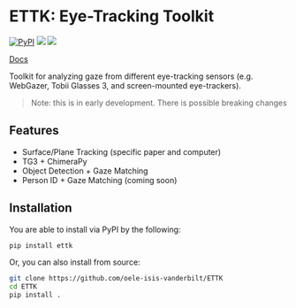 # ETTK: Eye-Tracking Toolkit

[![PyPI](https://img.shields.io/pypi/v/ettk)](https://pypi.org/project/ettk/) ![](https://img.shields.io/github/license/oele-isis-vanderbilt/ETTK) ![](https://img.shields.io/badge/style-black-black)

[Docs](https://oele-isis-vanderbilt.github.io/ETTK)

Toolkit for analyzing gaze from different eye-tracking sensors (e.g. WebGazer, Tobii Glasses 3, and screen-mounted eye-trackers).

> Note: this is in early development. There is possible breaking changes

## Features
* Surface/Plane Tracking (specific paper and computer)
* TG3 + ChimeraPy
* Object Detection + Gaze Matching
* Person ID + Gaze Matching (coming soon)

## Installation

You are able to install via PyPI by the following:

```bash
pip install ettk
```

Or, you can also install from source:

```bash
git clone https://github.com/oele-isis-vanderbilt/ETTK
cd ETTK
pip install .
```

